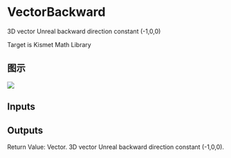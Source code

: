 # VectorBackward

3D vector Unreal backward direction constant (-1,0,0)

Target is Kismet Math Library

## 图示

![]($-20221218-19573401.png)

## Inputs

## Outputs

Return Value: Vector. 3D vector Unreal backward direction constant (-1,0,0).

